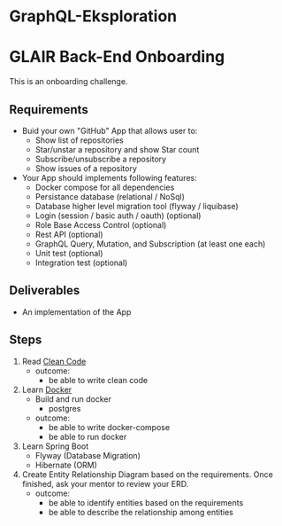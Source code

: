 # GraphQL-Eksploration

# GLAIR Back-End Onboarding
This is an onboarding challenge.

## Requirements
- Buid your own "GitHub" App that allows user to:
    - Show list of repositories
    - Star/unstar a repository and show Star count
    - Subscribe/unsubscribe a repository
    - Show issues of a repository
- Your App should implements following features:
    - Docker compose for all dependencies
    - Persistance database (relational / NoSql)
    - Database higher level migration tool (flyway / liquibase)
    - Login (session / basic auth / oauth) (optional)
    - Role Base Access Control (optional)
    - Rest API (optional)
    - GraphQL Query, Mutation, and Subscription (at least one each)
    - Unit test (optional)
    - Integration test (optional)

## Deliverables
- An implementation of the App

## Steps
1. Read [Clean Code](https://www.slideshare.net/arturoherrero/clean-code-8036914)
    - outcome:
        - be able to write clean code
2. Learn [Docker](https://www.educative.io/blog/docker-compose-tutorial)
    - Build and run docker
        - postgres
    - outcome:
        - be able to write docker-compose
        - be able to run docker
3. Learn Spring Boot
    - Flyway (Database Migration)
    - Hibernate (ORM)
4. Create Entity Relationship Diagram based on the requirements. Once finished, ask your mentor to review your ERD.
    - outcome:
        - be able to identify entities based on the requirements
        - be able to describe the relationship among entities